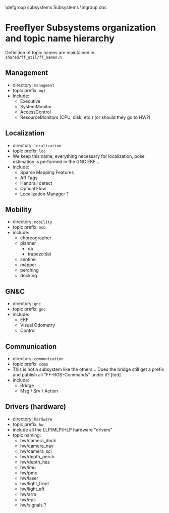 \defgroup subsystems Subsystems
\ingroup doc

# Freeflyer Subsystems organization and topic name hierarchy

Definition of topic names are maintained in:<br>
  `shared/ff_util/ff_names.h`

## Management
  - directory: `managment`
  - topic prefix: `mgt`
  - include:
    - Executive
    - SystemMonitor
    - AccessControl
    - ResourceMonitors (CPU, disk, etc.) (or should they go to HW?)

## Localization
  - directory: `localization`
  - topic prefix: `loc`
  - We keep this name, everything necessary for localization, pose estimation is performed in the GNC EKF...
  - include:
    - Sparse Mapping Features
    - AR Tags
    - Handrail detect
    - Optical Flow
    - Localization Manager ?

## Mobility
  - directory: `mobility`
  - topic prefix: `mob`
  - include:
    - choreographer
    - planner
      + qp
      + trapezoidal
    - sentinel
    - mapper
    - perching
    - docking

## GN&C
  - directory: `gnc`
  - topic prefix: `gnc`
  - include:
    - EKF
    - Visual Odometry
    - Control

## Communication
  - directory: `communication`
  - topic prefix: `comm`
  - This is not a subsystem like the others... Does the bridge still get a prefix and publish all "FF-ROS-Commands" under it? [ted]
  - include:
    - Bridge
    - Msg / Srv / Action

## Drivers (hardware)
  - directory: `hardware`
  - topic prefix: `hw`
  - include all the LLP/MLP/HLP hardware "drivers"
  - topic naming:
    - hw/camera_dock
    - hw/camera_nav
    - hw/camera_sci
    - hw/depth_perch
    - hw/depth_haz
    - hw/imu
    - hw/pmc
    - hw/laser
    - hw/light_front
    - hw/light_aft
    - hw/arm
    - hw/eps
    - hw/signals ?
